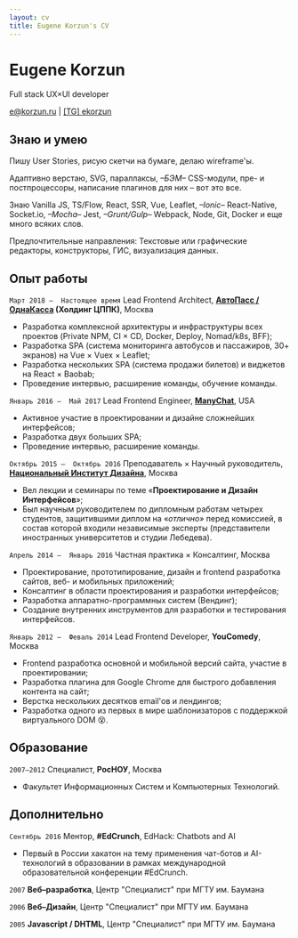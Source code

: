 ```yaml
---
layout: cv
title: Eugene Korzun's CV
---
```

# Eugene Korzun
Full stack UX&times;UI developer

<div id="webaddress">
<a href="mailto:e@korzun.ru">e@korzun.ru</a>
| <a href="//t.me/ekorzun">[TG] ekorzun</a>
</div>


## Знаю и умею

Пишу User Stories, рисую скетчи на бумаге, делаю wireframe'ы.

Адаптивно верстаю, SVG, параллаксы, *–БЭМ–* CSS-модули, пре- и постпроцессоры, написание плагинов для них – вот это все.

Знаю Vanilla JS, TS/Flow, React, SSR, Vue, Leaflet, *–Ionic–* React-Native, Socket.io, *–Mocha–* Jest, *–Grunt/Gulp–* Webpack, Node, Git, Docker и еще много всяких слов.

Предпочтительные направления: Текстовые или графические редакторы, конструкторы, ГИС, визуализация данных.

## Опыт работы

`Март 2018 – 
Настоящее время`
Lead Frontend Architect, __[АвтоПасс / ОднаКасса](https://odnakassa.ru/) (Холдинг ЦППК)__, Москва
- Разработка комплексной архитектуры и инфраструктуры всех проектов (Private NPM, CI &times; CD, Docker, Deploy, Nomad/k8s, BFF);
- Разработка SPA (система мониторинга автобусов и пассажиров, 30+ экранов) на Vue &times; Vuex &times; Leaflet;
- Разработка нескольких SPA (система продажи билетов) и виджетов на React &times; Baobab;
- Проведение интервью, расширение команды, обучение команды.

<!--  -->
`Январь 2016 – 
Май 2017`
Lead Frontend Engineer, [__ManyChat__](https://manychat.com/), USA
- Активное участие в проектировании и дизайне сложнейших интерфейсов;
- Разработка двух больших SPA;
- Проведение интервью, расширение команды.

<!--  -->
`Октябрь 2015 – 
Октябрь 2016`
Преподаватель &times; Научный руководитель, __[Национальный Институт Дизайна](http://nid-design.org/)__, Москва
- Вел лекции и семинары по теме «__Проектирование и Дизайн Интерфейсов__»;
- Был научным руководителем по дипломным работам четырех студентов, защитившими диплом на «*отлично»* перед комиссией, в состав которой входили независимые эксперты (представители иностранных университетов и студии Лебедева).

<!--  -->
`Апрель 2014 – 
Январь 2016`
Частная практика &times; Консалтинг, Москва
- Проектирование, прототипирование, дизайн и frontend разработка сайтов, веб- и мобильных приложений;
- Консалтинг в области проектирования и разработки интерфейсов;
- Разработка аппаратно-программных систем (Вендинг);
- Создание внутренних инструментов для разработки и тестирования интерфейсов.

<!--  -->
`Январь 2012 – 
Феваль 2014`
Lead Frontend Developer, __YouComedy__, Москва

- Frontend разработка основной и мобильной версий сайта, участие в проектировании;
- Разработка плагина для Google Chrome для быстрого добавления контента на сайт;
- Верстка нескольких десятков email'ов и лендингов;
- Разработка одного из первых в мире шаблонизаторов с поддержкой виртуального DOM 😵.


## Образование

`2007—2012`
Специалист, __РосНОУ__, Москва
- Факультет Информационных Систем и Компьютерных Технологий.

## Дополнительно

`Сентябрь 2016`
Ментор, __#EdCrunch__, EdHack: Chatbots and AI
- Первый в России хакатон на тему применения чат-ботов и AI-технологий в образовании в рамках международной образовательной конференции #EdCrunch.

`2007`
__Веб–разработка__, Центр "Специалист" при МГТУ им. Баумана

`2006`
__Веб–Дизайн__, Центр "Специалист" при МГТУ им. Баумана

`2005`
__Javascript / DHTML__, Центр "Специалист" при МГТУ им. Баумана



<!-- ### Footer

Last updated: May 2013 -->


